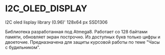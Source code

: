 # I2C_OLED_DISPLAY
I2C oled lisplay library (0.96)' 128x64 px SSD1306

Библиотека разработанная под Atmega8.
Работает со 128 байтами памяти, обновляет экран построчно.
Из доступных букв только цифры и двоеточие.
Предназначена для защиты курсовой работы по теме "Часы с будильником".
